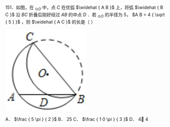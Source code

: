 151．如图，在 $_ { \odot O }$ 中，点 $C$ 在优弧 $\widehat { A B }$ 上，将弧 $\widehat { B C }$ 沿 $B C$ 折叠后刚好经过 $A B$ 的中点 $D$ ．若 $_ { \odot O }$ 的半径为 5， $A B = 4 { \sqrt { 5 } }$ ，则 $\widehat { A C }$ 的长是（ ）

![](<../../qs_image_DB/专题3-6__圆的综合（27类题型）（解析版）/6aef160d595ea6f99689c90f9ce11dab10bf37456966fb5375bd972c8ad28267.jpg>)

A． $\frac { 5 \pi } { 2 }$ B． 25 C． $\frac { 1 0 \pi } { 3 }$ D． 4 4
